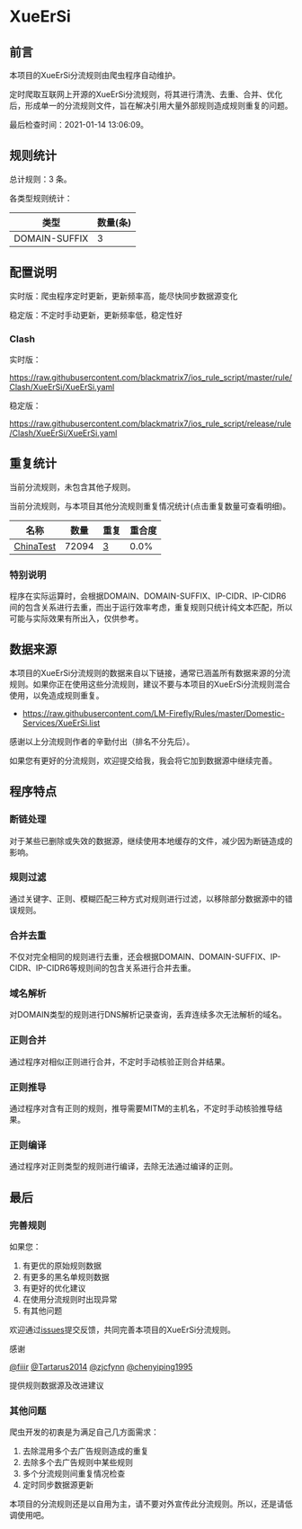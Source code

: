 # XueErSi

## 前言

本项目的XueErSi分流规则由爬虫程序自动维护。

定时爬取互联网上开源的XueErSi分流规则，将其进行清洗、去重、合并、优化后，形成单一的分流规则文件，旨在解决引用大量外部规则造成规则重复的问题。



最后检查时间：2021-01-14 13:06:09。

## 规则统计

总计规则：3 条。

各类型规则统计：

| 类型 | 数量(条) |
| ---- | ---- |
| DOMAIN-SUFFIX | 3 |
## 配置说明

实时版：爬虫程序定时更新，更新频率高，能尽快同步数据源变化

稳定版：不定时手动更新，更新频率低，稳定性好

### Clash 
实时版：

https://raw.githubusercontent.com/blackmatrix7/ios_rule_script/master/rule/Clash/XueErSi/XueErSi.yaml

稳定版：

https://raw.githubusercontent.com/blackmatrix7/ios_rule_script/release/rule/Clash/XueErSi/XueErSi.yaml

## 重复统计


当前分流规则，未包含其他子规则。


当前分流规则，与本项目其他分流规则重复情况统计(点击重复数量可查看明细)。



| 名称 | 数量 | 重复 | 重合度 |
| ---- | ---- | ---- | ------ |
|  [ChinaTest](https://github.com/blackmatrix7/ios_rule_script/tree/master/rule/Clash/ChinaTest)    | 72094   | [3](https://raw.githubusercontent.com/blackmatrix7/ios_rule_script/master/rule/Clash/XueErSi/XueErSi_Repeat.list)   |   0.0% |
### 特别说明
程序在实际运算时，会根据DOMAIN、DOMAIN-SUFFIX、IP-CIDR、IP-CIDR6间的包含关系进行去重，而出于运行效率考虑，重复规则只统计纯文本匹配，所以可能与实际效果有所出入，仅供参考。

## 数据来源

本项目的XueErSi分流规则的数据来自以下链接，通常已涵盖所有数据来源的分流规则。如果你正在使用这些分流规则，建议不要与本项目的XueErSi分流规则混合使用，以免造成规则重复。

- https://raw.githubusercontent.com/LM-Firefly/Rules/master/Domestic-Services/XueErSi.list


感谢以上分流规则作者的辛勤付出（排名不分先后）。

如果您有更好的分流规则，欢迎提交给我，我会将它加到数据源中继续完善。

## 程序特点

### 断链处理

对于某些已删除或失效的数据源，继续使用本地缓存的文件，减少因为断链造成的影响。

### 规则过滤

通过关键字、正则、模糊匹配三种方式对规则进行过滤，以移除部分数据源中的错误规则。

### 合并去重

不仅对完全相同的规则进行去重，还会根据DOMAIN、DOMAIN-SUFFIX、IP-CIDR、IP-CIDR6等规则间的包含关系进行合并去重。

### 域名解析

对DOMAIN类型的规则进行DNS解析记录查询，丢弃连续多次无法解析的域名。

### 正则合并

通过程序对相似正则进行合并，不定时手动核验正则合并结果。

### 正则推导

通过程序对含有正则的规则，推导需要MITM的主机名，不定时手动核验推导结果。

### 正则编译

通过程序对正则类型的规则进行编译，去除无法通过编译的正则。

## 最后

### 完善规则

如果您：

1. 有更优的原始规则数据
2. 有更多的黑名单规则数据
3. 有更好的优化建议
4. 在使用分流规则时出现异常
5. 有其他问题

欢迎通过[issues](https://github.com/blackmatrix7/ios_rule_script/issues/new)提交反馈，共同完善本项目的XueErSi分流规则。

感谢

[@fiiir](https://github.com/fiiir) [@Tartarus2014](https://github.com/Tartarus2014) [@zjcfynn](https://github.com/zjcfynn) [@chenyiping1995](https://github.com/chenyiping1995) 

提供规则数据源及改进建议

### 其他问题

爬虫开发的初衷是为满足自己几方面需求：

1. 去除混用多个去广告规则造成的重复
2. 去除多个去广告规则中某些规则
3. 多个分流规则间重复情况检查
4. 定时同步数据源更新

本项目的分流规则还是以自用为主，请不要对外宣传此分流规则。所以，还是请低调使用吧。